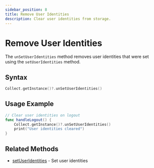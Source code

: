 ```yaml
---
sidebar_position: 8
title: Remove User Identities
description: Clear user identities from storage.
---
```


# Remove User Identities

The `unSetUserIdentities` method removes user identities that were set using the `setUserIdentities` method.

## Syntax

```swift
Collect.getInstance()?.unSetUserIdentities()
```

## Usage Example

```swift
// Clear user identities on logout
func handleLogout() {
    Collect.getInstance()?.unSetUserIdentities()
    print("User identities cleared")
}
```

## Related Methods

- [setUserIdentities](./setUserIdentities) - Set user identities